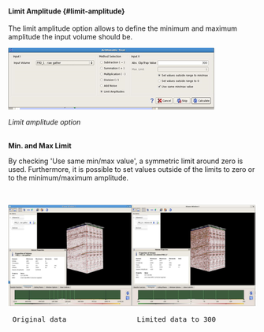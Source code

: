 #### Limit Amplitude {#limit-amplitude}

The limit amplitude option allows to define the minimum and maximum amplitude the input volume should be.



![](/assets/006_Attributes.png)

_Limit amplitude option_ <br /><br />


**Min. and Max Limit**

By checking 'Use same min/max value', a symmetric limit around zero is used. Furthermore, it is possible to set values outside of the limits to zero or to the minimum/maximum amplitude.


<br />

![](/assets/006_Attributes.PNG)

<pre class="tab">_Original data		    		Limited data to 300 _</pre>

